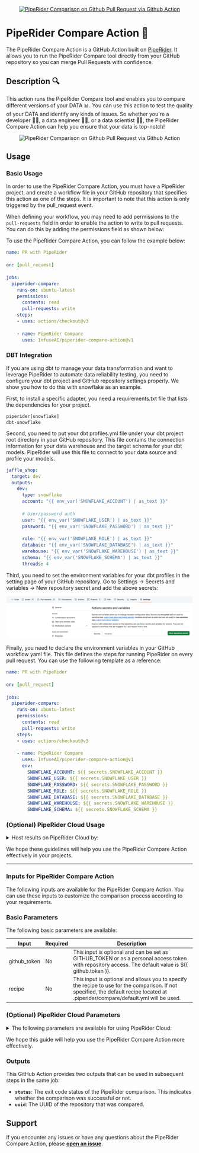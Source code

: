 <p align="center"><a href="https://github.com/InfuseAI/piperider" target="_blank"><img src="https://i.imgur.com/oWUjZT6.png" alt="PipeRider Comparison on Github Pull Request via Github Action" height="36px" /></a></p>

# **PipeRider Compare Action 🚀**

The PipeRider Compare Action is a GitHub Action built on [PipeRider](https://github.com/InfuseAI/piperider). It allows you to run the PipeRider Compare tool directly from your GitHub repository so you can merge Pull Requests with confidence.

## **Description 🔍**

This action runs the PipeRider Compare tool and enables you to compare different versions of your DATA 📊. You can use this action to test the quality of your DATA and identify any kinds of issues. So whether you're a developer 🧑‍💻, a data engineer 🧑‍🔧, or a data scientist 🧑‍🔬, the PipeRider Compare Action can help you ensure that your data is top-notch!

<p align="center">
  <img src="https://i.imgur.com/ztaXF4F.png" alt="PipeRider Comparison on Github Pull Request via Github Action" width="400px" />
</p>

## **Usage**

### Basic Usage

In order to use the PipeRider Compare Action, you must have a PipeRider project, and create a workflow file in your GitHub repository that specifies this action as one of the steps. It is important to note that this action is only triggered by the pull_request event.

When defining your workflow, you may need to add permissions to the `pull-requests` field in order to enable the action to write to pull requests. You can do this by adding the permissions field as shown below:

To use the PipeRider Compare Action, you can follow the example below:

```yaml
name: PR with PipeRider

on: [pull_request]

jobs:
  piperider-compare:
    runs-on: ubuntu-latest
    permissions:
      contents: read
      pull-requests: write
    steps:
    - uses: actions/checkout@v3

    - name: PipeRider Compare
      uses: InfuseAI/piperider-compare-action@v1
```

### DBT Integration
If you are using dbt to manage your data transformation and want to leverage PipeRider to automate data reliability testing, you need to configure your dbt project and GitHub repository settings properly.  We show you how to do this with snowflake as an example.

First, to install a specific adapter, you need a requirements.txt file that lists the dependencies for your project.

```text
piperider[snowflake]
dbt-snowflake
```

Second, you need to put your dbt profiles.yml file under your dbt project root directory in your GitHub repository. This file contains the connection information for your data warehouse and the target schema for your dbt models. PipeRider will use this file to connect to your data source and profile your models.

```yaml
jaffle_shop:
  target: dev
  outputs:
    dev:
      type: snowflake
      account: "{{ env_var('SNOWFLAKE_ACCOUNT') | as_text }}"

      # User/password auth
      user: "{{ env_var('SNOWFLAKE_USER') | as_text }}"
      password: "{{ env_var('SNOWFLAKE_PASSWORD') | as_text }}"

      role: "{{ env_var('SNOWFLAKE_ROLE') | as_text }}"
      database: "{{ env_var('SNOWFLAKE_DATABASE') | as_text }}"
      warehouse: "{{ env_var('SNOWFLAKE_WAREHOUSE') | as_text }}"
      schema: "{{ env_var('SNOWFLAKE_SCHEMA') | as_text }}"
      threads: 4
```

Third, you need to set the environment variables for your dbt profiles in the setting page of your GitHub repository. Go to Settings -> Secrets and variables -> New repository secret and add the above secrets:

![secrets and variable setting](docs/assets/actions_secrets_variables_setting.png)

Finally, you need to declare the environment variables in your GitHub workflow yaml file. This file defines the steps for running PipeRider on every pull request. You can use the following template as a reference:

```yaml
name: PR with PipeRider

on: [pull_request]

jobs:
  piperider-compare:
    runs-on: ubuntu-latest
    permissions:
      contents: read
      pull-requests: write
    steps:
    - uses: actions/checkout@v3

    - name: PipeRider Compare
      uses: InfuseAI/piperider-compare-action@v1
      env:
        SNOWFLAKE_ACCOUNT: ${{ secrets.SNOWFLAKE_ACCOUNT }}
        SNOWFLAKE_USER: ${{ secrets.SNOWFLAKE_USER }}
        SNOWFLAKE_PASSWORD: ${{ secrets.SNOWFLAKE_PASSWORD }}
        SNOWFLAKE_ROLE: ${{ secrets.SNOWFLAKE_ROLE }}
        SNOWFLAKE_DATABASE: ${{ secrets.SNOWFLAKE_DATABASE }}
        SNOWFLAKE_WAREHOUSE: ${{ secrets.SNOWFLAKE_WAREHOUSE }}
        SNOWFLAKE_SCHEMA: ${{ secrets.SNOWFLAKE_SCHEMA }}
```

### (Optional) PipeRider Cloud Usage

<details><summary>Host results on PipeRider Cloud by:</summary>
  
PipeRider Cloud provides an interface for navigating, generating additional comparisons, and sharing results with team members. To use PipeRider Cloud:

1. [Sign up for PipeRider Cloud](https://cloud.piperider.io/signup) to obtain your `cloud_api_token`. Your default cloud project will come with a `cloud_project` id.
2. Add `cloud_api_token` and `cloud_project` parameters to your Action like so:

```yaml
name: PR with PipeRider

on: [pull_request]

jobs:
  piperider-compare:
    runs-on: ubuntu-latest
    permissions:
      pull-requests: write
    steps:
    - uses: actions/checkout@v3

    - name: PipeRider Compare
      uses: InfuseAI/piperider-compare-action@v1
      with:
        cloud_api_token: ${{ secrets.API_TOKEN }}
        cloud_project: ${{ secrets.PROJECT }}
        upload: true
        share: true
```

The **`upload`** parameter, the action will upload the comparison result to the cloud. The **`share`** parameter is used to generate a shareable link for the comparison result.
  
</details>

We hope these guidelines will help you use the PipeRider Compare Action effectively in your projects.

<hr/>

### **Inputs for PipeRider Compare Action**

The following inputs are available for the PipeRider Compare Action. You can use these inputs to customize the comparison process according to your requirements.

### Basic Parameters

The following basic parameters are available:

| Input | Required | Description |
| --- | --- | --- |
| github_token | No | This input is optional and can be set as GITHUB_TOKEN or as a personal access token with repository access. The default value is ${{ github.token }}. |
| recipe | No | This input is optional and allows you to specify the recipe to use for the comparison. If not specified, the default recipe located at .piperider/compare/default.yml will be used. |

### (Optional) PipeRider Cloud Parameters
<details><summary>The following parameters are available for using PipeRider Cloud:</summary>

  These parameters only work when the **`cloud_api_token`** has been set.

  | Input | Required | Description |
  | --- | --- | --- |
  | cloud_api_token | No | This input is optional and allows you to specify the API token to use for the PipeRider Cloud API. If not specified, the default API token will be used. |
  | cloud_project | No | This input is optional and allows you to specify the cloud project to use for the comparison. If not specified, the default project will be used. |
  | upload | No | This input is optional and allows you to specify whether to upload the comparison results to PipeRider Cloud. If set to true, the comparison results will be uploaded. The default value is false. |
  | share | No | This input is optional and allows you to specify whether to create a share link for the comparison results. If set to true, a share link will be created. The default value is false. |
  
</details>

We hope this guide will help you use the PipeRider Compare Action more effectively.


### **Outputs**

This GitHub Action provides two outputs that can be used in subsequent steps in the same job:

- **`status`**: The exit code status of the PipeRider comparison. This indicates whether the comparison was successful or not.
- **`uuid`**: The UUID of the repository that was compared.

## **Support**

If you encounter any issues or have any questions about the PipeRider Compare Action, please **[open an issue](https://github.com/InfuseAI/piperider-compare-action/issues/new)**.
